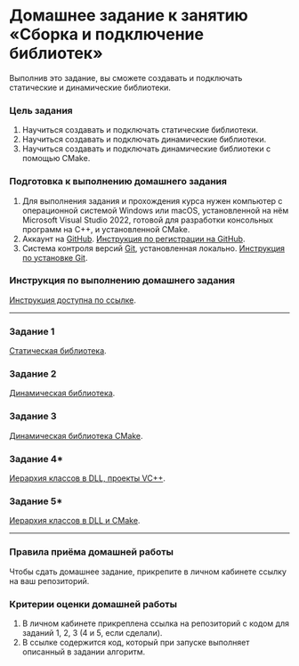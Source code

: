 # Домашнее задание к занятию «Сборка и подключение библиотек»

Выполнив это задание, вы сможете создавать и подключать статические и динамические библиотеки.

### Цель задания

1. Научиться создавать и подключать статические библиотеки.
2. Научиться создавать и подключать динамические библиотеки.
3. Научиться создавать и подключать динамические библиотеки с помощью CMake.

### Подготовка к выполнению домашнего задания

1. Для выполнения задания и прохождения курса нужен компьютер с операционной системой Windows или macOS, установленной на нём Microsoft Visual Studio 2022, готовой для разработки консольных программ на C++, и установленной CMake.
2. Аккаунт на [GitHub](https://github.com/). [Инструкция по регистрации на GitHub](https://github.com/netology-code/cppm-homeworks/tree/main/common/sign%20up).
3. Система контроля версий [Git](https://git-scm.com/), установленная локально. [Инструкция по установке Git](https://github.com/netology-code/cppm-homeworks/tree/main/common/download).

### Инструкция по выполнению домашнего задания

[Инструкция доступна по ссылке](https://github.com/netology-code/cppm-homeworks/blob/main/common/readme.md).

------

### Задание 1

[Статическая библиотека](01).

### Задание 2

[Динамическая библиотека](02).

### Задание 3

[Динамическая библиотека CMake](03).

### Задание 4*

[Иерархия классов в DLL, проекты VC++](04).

### Задание 5*

[Иерархия классов в DLL и CMake](05).

------

### Правила приёма домашней работы

Чтобы сдать домашнее задание, прикрепите в личном кабинете ссылку на ваш репозиторий.

### Критерии оценки домашней работы

1. В личном кабинете прикреплена ссылка на репозиторий с кодом для заданий 1, 2, 3 (4 и 5, если сделали).
2. В ссылке содержится код, который при запуске выполняет описанный в задании алгоритм.




